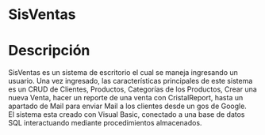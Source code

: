 # SisVentas
# Descripción
SisVentas es un sistema de escritorio el cual se maneja ingresando un usuario. Una vez ingresado, las características principales de este sistema es un CRUD de Clientes, Productos, Categorías de los Productos, Crear una nueva Venta, hacer un reporte de una venta con CristalReport, hasta un apartado de Mail para enviar Mail a los clientes desde un gos de Google. <br >
El sistema esta creado con Visual Basic, conectado a una base de datos SQL interactuando mediante procedimientos almacenados.
